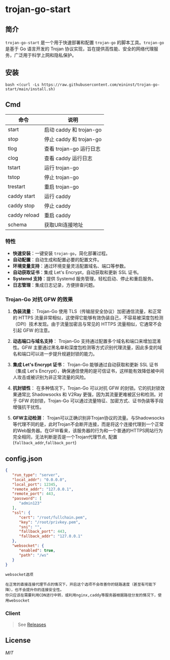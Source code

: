 # trojan-go-start
## 简介
`trojan-go-start` 是一个用于快速部署和配置 `trojan-go` 的脚本工具。`trojan-go` 是基于 Go 语言开发的 Trojan 协议实现，旨在提供高性能、安全的网络代理服务，广泛用于科学上网和隐私保护。


## 安装

```shell
bash <(curl -Ls https://raw.githubusercontent.com/eininst/trojan-go-start/main/install.sh)
```

## Cmd
| 命令       | 说明                   |
|------------|----------------------|
| start      | 启动 caddy 和 trojan-go |
| stop       | 停止 caddy 和 trojan-go |
| tlog       | 查看 trojan-go 运行日志    |
| clog       | 查看 caddy 运行日志        |
| tstart     | 运行 trojan-go         |
| tstop      | 停止 trojan-go         |
| trestart   | 重启 trojan-go         |
| caddy start | 运行 caddy             |
| caddy stop | 停止 caddy             |
| caddy reload| 重启 caddy             |
| schema| 获取URI连接地址            |


### 特性
- **快速安装**：一键安装 `trojan-go`，简化部署过程。
- **自动配置**：自动生成和配置必要的配置文件。
- **环境变量支持**：通过环境变量灵活配置域名、端口等参数。
- **自动获取证书**：集成 Let's Encrypt，自动获取和更新 SSL 证书。
- **Systemd 支持**：提供 Systemd 服务管理，轻松启动、停止和重启服务。
- **日志管理**：集成日志记录，方便排查问题。


### Trojan-Go 对抗 GFW 的效果

1. **伪装流量**：
   Trojan-Go 使用 TLS（传输层安全协议）加密通信流量，和正常的 HTTPS 流量非常相似，这使得它能够有效伪装自己，不容易被深度包检测（DPI）技术发现。由于流量加密且与常见的 HTTPS 流量相似，它通常不会引起 GFW 的注意。

2. **动态端口与域名支持**：
   Trojan-Go 支持通过配置多个域名和端口来增加混淆性。GFW 主要通过黑名单和深度包检测等方式识别代理流量，因此多变的域名和端口可以进一步提升规避封锁的能力。

3. **集成 Let's Encrypt 证书**：
   Trojan-Go 能够通过自动获取和更新 SSL 证书（集成 Let's Encrypt），确保通信使用的是可信证书，这样能有效降低被中间人攻击或被识别为非正常流量的风险。

4. **抗封锁性**：
   在多种情况下，Trojan-Go 可以对抗 GFW 的封锁。它的抗封锁效果通常比 Shadowsocks 和 V2Ray 更强，因为其流量更难被区分和检测。对于 GFW 的封锁，Trojan-Go 可以通过流量特征、加密方式、证书伪装等手段增强抗干扰性。

4. **GFW主动检测**：
   Trojan可以正确识别非Trojan协议的流量。与Shadowsocks等代理不同的是，此时Trojan不会断开连接，而是将这个连接代理到一个正常的Web服务器。在GFW看来，该服务器的行为和一个普通的HTTPS网站行为完全相同，无法判断是否是一个Trojan代理节点, 配置(`fallback_addr`,`fallback_port`)



## config.json

```json
{
   "run_type": "server",
   "local_addr": "0.0.0.0",
   "local_port": 12345,
   "remote_addr": "127.0.0.1",
   "remote_port": 443,
   "password": [
      "admin123"
   ],
   "ssl": {
      "cert": "/root/fullchain.pem",
      "key": "/root/privkey.pem",
      "sni": "",
      "fallback_port": 443,
      "fallback_addr": "127.0.0.1"
   },
   "websocket": {
      "enabled": true,
      "path": "/ws"
   }
}
```

```text
websocket选项

在正常的直接连接代理节点的情况下，开启这个选项不会改善你的链路速度（甚至有可能下降），也不会提升你的连接安全性。
你只应该在需要利用CDN进行中转，或利用nginx,caddy等服务器根据路径分发的情况下，使用websocket
```


### Client
> See [Releases](/releases)

[//]: # (Raksmart)
[//]: # (https://help.mints7.cc)

## License

*MIT*